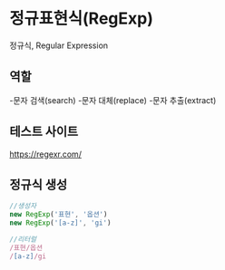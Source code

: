 # 정규표현식(RegExp)

정규식, Regular Expression

## 역할

-문자 검색(search)
-문자 대체(replace)
-문자 추출(extract)

## 테스트 사이트

https://regexr.com/

## 정규식 생성

```javascript
//생성자
new RegExp('표현', '옵션')
new RegExp('[a-z]', 'gi')

//리터럴
/표현/옵션
/[a-z]/gi
```


